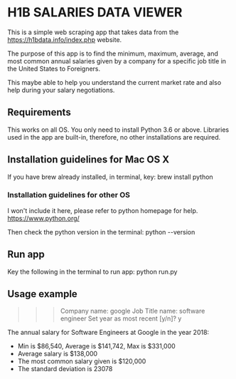 # H1B SALARIES DATA VIEWER
This is a simple web scraping app that takes data from the https://h1bdata.info/index.php website.

The purpose of this app is to find the minimum, maximum, average, and most common annual salaries given by a company for a specific job title in the United States to Foreigners.

This maybe able to help you understand the current market rate and also help during your salary negotiations.


## Requirements
This works on all OS.
You only need to install Python 3.6 or above.
Libraries used in the app are built-in, therefore, no other installations are required.


## Installation guidelines for Mac OS X
If you have brew already installed, in terminal, key:
brew install python


### Installation guidelines for other OS
I won't include it here, please refer to python homepage for help.
https://www.python.org/

Then check the python version in the terminal:
python --version


## Run app
Key the following in the terminal to run app:
python run.py

## Usage example
>>> Company name: google
>>> Job Title name: software engineer
>>> Set year as most recent [y/n]? y

The annual salary for Software Engineers at Google in the year 2018:
 - Min is $86,540, Average is $141,742, Max is $331,000
 - Average salary is $138,000
 - The most common salary given is $120,000
 - The standard deviation is 23078
